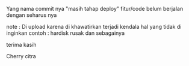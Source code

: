 Yang nama commit nya "masih tahap deploy"
fitur/code belum berjalan dengan seharus nya

note : Di upload karena di khawatirkan terjadi kendala hal yang tidak di inginkan
contoh : hardisk rusak dan sebagainya 

terima kasih 

Cherry citra
